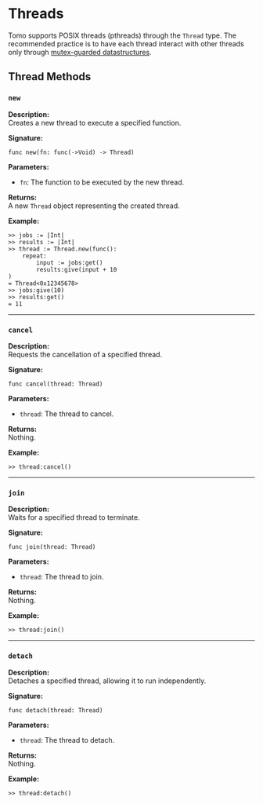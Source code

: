 # Threads

Tomo supports POSIX threads (pthreads) through the `Thread` type. The
recommended practice is to have each thread interact with other threads only
through [mutex-guarded datastructures](mutexed.md).

## Thread Methods

### `new`

**Description:**  
Creates a new thread to execute a specified function.

**Signature:**  
```tomo
func new(fn: func(->Void) -> Thread)
```

**Parameters:**

- `fn`: The function to be executed by the new thread.

**Returns:**  
A new `Thread` object representing the created thread.

**Example:**  
```tomo
>> jobs := |Int|
>> results := |Int|
>> thread := Thread.new(func():
    repeat:
        input := jobs:get()
        results:give(input + 10
)
= Thread<0x12345678>
>> jobs:give(10)
>> results:get()
= 11
```

---

### `cancel`

**Description:**  
Requests the cancellation of a specified thread.

**Signature:**  
```tomo
func cancel(thread: Thread)
```

**Parameters:**

- `thread`: The thread to cancel.

**Returns:**  
Nothing.

**Example:**  
```tomo
>> thread:cancel()
```

---

### `join`

**Description:**  
Waits for a specified thread to terminate.

**Signature:**  
```tomo
func join(thread: Thread)
```

**Parameters:**

- `thread`: The thread to join.

**Returns:**  
Nothing.

**Example:**  
```tomo
>> thread:join()
```

---

### `detach`

**Description:**  
Detaches a specified thread, allowing it to run independently.

**Signature:**  
```tomo
func detach(thread: Thread)
```

**Parameters:**

- `thread`: The thread to detach.

**Returns:**  
Nothing.

**Example:**  
```tomo
>> thread:detach()
```
